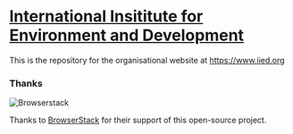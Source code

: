 # [International Insititute for Environment and Development](https://www.iied.org) 

This is the repository for the organisational website at https://www.iied.org

### Thanks
![Browserstack](https://www.iied.org/sites/default/files/images/browserstack_m.png) 

Thanks to [BrowserStack](https://browserstack.com/) for their support of this open-source project.
